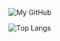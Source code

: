 ![My GitHub](https://github-readme-stats.vercel.app/api?username=fanthos&count_private=true&show_icons=true&theme=dark&include_all_commits=true)

![Top Langs](https://github-readme-stats.vercel.app/api/top-langs/?username=fanthos&theme=dark&hide=html,php,css&count_private=true&show_icons=true&layout=compact)
